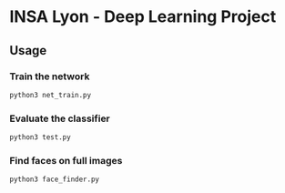 # INSA Lyon - Deep Learning Project

## Usage

### Train the network

```sh
python3 net_train.py
```

### Evaluate the classifier

```sh
python3 test.py
```

### Find faces on full images

```sh
python3 face_finder.py
```
